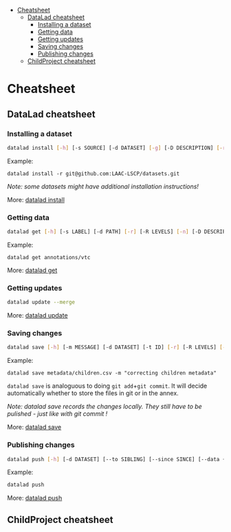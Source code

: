 - [Cheatsheet](#cheatsheet)
  - [DataLad cheatsheet](#datalad-cheatsheet)
    - [Installing a dataset](#installing-a-dataset)
    - [Getting data](#getting-data)
    - [Getting updates](#getting-updates)
    - [Saving changes](#saving-changes)
    - [Publishing changes](#publishing-changes)
  - [ChildProject cheatsheet](#childproject-cheatsheet)

# Cheatsheet

## DataLad cheatsheet

### Installing a dataset

```bash
datalad install [-h] [-s SOURCE] [-d DATASET] [-g] [-D DESCRIPTION] [-r] [-R LEVELS] [--reckless [auto|ephemeral|shared-...]] [-J NJOBS] [PATH [PATH ...]]
```

Example:

```
datalad install -r git@github.com:LAAC-LSCP/datasets.git
```

*Note: some datasets might have additional installation instructions!*

More: [datalad install](http://docs.datalad.org/en/stable/generated/man/datalad-install.html)

### Getting data

```bash
datalad get [-h] [-s LABEL] [-d PATH] [-r] [-R LEVELS] [-n] [-D DESCRIPTION] [--reckless [auto|ephemeral|shared-...]] [-J NJOBS] [PATH [PATH ...]]
```

Example:

```
datalad get annotations/vtc
```

More: [datalad get](http://docs.datalad.org/en/stable/generated/man/datalad-get.html)

### Getting updates

```bash
datalad update --merge
```

More: [datalad update](http://docs.datalad.org/en/stable/generated/man/datalad-update.html)


### Saving changes

```bash
datalad save [-h] [-m MESSAGE] [-d DATASET] [-t ID] [-r] [-R LEVELS] [-u] [-F MESSAGE_FILE] [--to-git] [-J NJOBS] [PATH [PATH ...]]
```

Example:

```
datalad save metadata/children.csv -m "correcting children metadata"
```

`datalad save` is analoguous to doing `git add`+`git commit`. It will decide automatically whether to store the files in git or in the annex.

*Note: datalad save records the changes locally. They still have to be pulished - just like with git commit !*

More: [datalad save](http://docs.datalad.org/en/stable/generated/man/datalad-save.html)

### Publishing changes

```bash
datalad push [-h] [-d DATASET] [--to SIBLING] [--since SINCE] [--data {anything|nothing|auto|auto-if-wanted}] [-f {all|gitpush|checkdatapresent}] [-r] [-R LEVELS] [-J NJOBS] [PATH [PATH ...]]
```

Example:

```bash
datalad push
```

More: [datalad push](http://docs.datalad.org/en/stable/generated/man/datalad-push.html)


## ChildProject cheatsheet

